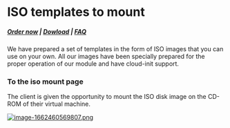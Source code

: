 # ISO templates to mount

#####  [Order now](https://puqcloud.com/index.php?rp=/store/whmcs-module-proxmox-kvm) | [Dowload](https://download.puqcloud.com/WHMCS/servers/PUQ_WHMCS-Proxmox-KVM/) | [FAQ](https://faq.puqcloud.com/)

We have prepared a set of templates in the form of ISO images that you can use on your own. All our images have been specially prepared for the proper operation of our module and have cloud-init support.

### To the iso mount page

The client is given the opportunity to mount the ISO disk image on the CD-ROM of their virtual machine.

[![image-1662460569807.png](https://doc.puq.info/uploads/images/gallery/2022-09/scaled-1680-/image-1662460569807.png)](https://doc.puq.info/uploads/images/gallery/2022-09/image-1662460569807.png)
